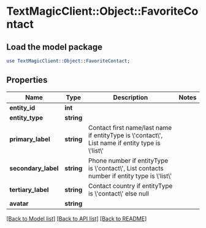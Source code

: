 # TextMagicClient::Object::FavoriteContact

## Load the model package
```perl
use TextMagicClient::Object::FavoriteContact;
```

## Properties
Name | Type | Description | Notes
------------ | ------------- | ------------- | -------------
**entity_id** | **int** |  | 
**entity_type** | **string** |  | 
**primary_label** | **string** | Contact first name/last name if entityType is \\&#39;contact\\&#39;, List name if entity type is \\&#39;list\\&#39; | 
**secondary_label** | **string** | Phone number if entityType is \\&#39;contact\\&#39;, List contacts number if entity type is \\&#39;list\\&#39; | 
**tertiary_label** | **string** | Contact country if entityType is \\&#39;contact\\&#39; else null | 
**avatar** | **string** |  | 

[[Back to Model list]](../README.md#documentation-for-models) [[Back to API list]](../README.md#documentation-for-api-endpoints) [[Back to README]](../README.md)


